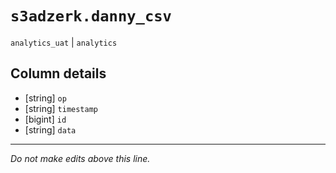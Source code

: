 # `s3adzerk.danny_csv`
`analytics_uat` | `analytics`

## Column details
* [string]    `op`
* [string]    `timestamp`
* [bigint]    `id`
* [string]    `data`

-------------------------------------------------------------------------------
*Do not make edits above this line.*
